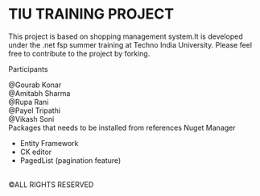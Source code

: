 <h1 >TIU TRAINING PROJECT</h1> 
This project is based on shopping management system.It is developed under the .net fsp summer training at Techno India University.
Please feel free to contribute to the project by forking.

Participants<br/>

@Gourab Konar<br/>
@Amitabh Sharma<br/>
@Rupa Rani<br/>
@Payel Tripathi<br/>
@Vikash Soni<br/>
Packages that needs to be installed from references Nuget Manager
<ul>
<li>Entity Framework</li>
<li>CK editor</li>
<li>PagedList (pagination feature)</li>

</ul>
<br/>
©ALL RIGHTS RESERVED
